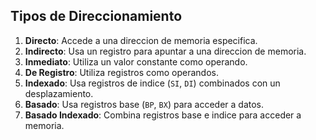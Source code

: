 ## Tipos de Direccionamiento

1. **Directo**: Accede a una direccion de memoria especifica.
2. **Indirecto**: Usa un registro para apuntar a una direccion de memoria.
3. **Inmediato**: Utiliza un valor constante como operando.
4. **De Registro**: Utiliza registros como operandos.
5. **Indexado**: Usa registros de indice (`SI`, `DI`) combinados con un desplazamiento.
6. **Basado**: Usa registros base (`BP`, `BX`) para acceder a datos.
7. **Basado Indexado**: Combina registros base e indice para acceder a memoria.
